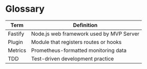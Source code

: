 # Glossary

| Term | Definition |
|------|------------|
| Fastify | Node.js web framework used by MVP Server |
| Plugin | Module that registers routes or hooks |
| Metrics | Prometheus-formatted monitoring data |
| TDD | Test-driven development practice |
